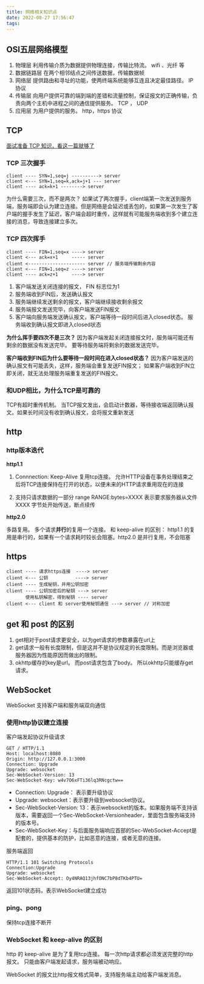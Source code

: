 ```yaml
---
title: 网络相关知识点
date: 2022-08-27 17:56:47
tags:
---
```


## OSI五层网络模型

1. 物理层
   利用传输介质为数据提供物理连接，传输比特流。 wifi 、光纤 等
2. 数据链路层
   在两个相邻结点之间传送数据，传输数据帧
3. 网络层
   提供路由和寻址的功能，使两终端系统能够互连且决定最佳路径。 IP协议
4. 传输层
   向用户提供可靠的端到端的差错和流量控制，保证报文的正确传输，负责向两个主机中进程之间的通信提供服务。 TCP ， UDP
5. 应用层
    为用户提供的服务。 http，https 协议

## TCP
[面试准备 TCP 知识，看这一篇就够了](https://segmentfault.com/a/1190000022144695)

### TCP 三次握手
```
client ---- SYN=1,seq=j ----------> server
client <--- SYN=1,seq=k,ack=j+1 --- server
client ---- ack=k+1 --------> server
```

为什么需要三次，而不是两次？
如果试了两次握手，client端第一次发送到服务端，服务端即会认为建立连接。但是网络是会延迟或丢包的，如果第一次发生了客户端的握手发生了延迟，客户端会超时重传，这样就有可能服务端收到多个建立连接的消息，导致连接建立多次。

### TCP 四次挥手

```
client ---- FIN=1,seq=x ----> server
client <--- ack=x+1     ----- server
client <--------------------- server // 服务端传输剩余内容
client <--- FIN=1,seq=z ----> server
client ---- ack=z+1     ----> server
```

1. 客户端发送关闭连接的报文， FIN 标志位为1
2. 服务端收到FIN后，发送确认报文
3. 服务端继续发送剩余的报文，客户端继续接收剩余报文
4. 服务端报文发送完毕，向客户端发送FIN报文
5. 客户端向服务端发送确认报文，客户端等待一段时间后进入closed状态。 服务端收到确认报文即进入closed状态

**为什么挥手要四次不是三次？**
因为客户端发起关闭连接报文时，服务端可能还有剩余的数据没有发送完毕。 要等待服务端将剩余的数据发送完毕。

**客户端收到FIN后为什么要等待一段时间在进入closed状态？**
因为客户端发送的确认报文有可能丢失，这样，服务端会重复发送FIN报文； 如果客户端收到FIN立即关闭，就无法处理服务端重复发送的FIN报文。

### 和UDP相比，为什么TCP是可靠的

TCP有超时重传机制。 当TCP报文发出，会启动计数器，等待接收端返回确认报文。如果长时间没有收到确认报文，会将报文重新发送

## http

### http版本迭代

**http1.1**
1. Connnection: Keep-Alive
复用tcp连接。 允许HTTP设备在事务处理结束之后将TCP连接保持在打开的状态，以便未来的HTTP请求重用现在的连接

2. 支持只请求数据的一部分 range
RANGE:bytes=XXXX 表示要求服务器从文件 XXXX 字节处开始传送，断点续传

**http2.0**

多路复用。
多个请求**并行**的复用一个连接。 
和 keep-alive 的区别： http1.1 的复用是串行的，如果有一个请求耗时较长会阻塞。http2.0 是并行复用，不会阻塞

## https

```
client ---- 请求https连接  ----> server
client <--- 公钥          ----> server
client ---- 生成秘钥，并用公钥加密
client ---- 公钥加密后的秘钥 ---> server
       使用私钥解密，得到秘钥 ---- server
client <--- client 和 server使用秘钥通信 ---> server // 对称加密 
```

## get 和 post 的区别
1. get相对于post请求更安全，以为get请求的参数暴露在url上
2. get请求一般有长度限制，但是这并不是协议规定的长度限制。而是浏览器或服务器因为性能原因而做出的限制。
3. okhttp缓存的key是url。 而post请求包含了body。 所以okhttp只能缓存get请求。

## WebSocket

WebSocket 支持客户端和服务端双向通信

### 使用http协议建立连接

客户端发起协议升级请求

```
GET / HTTP/1.1
Host: localhost:8080
Origin: http://127.0.0.1:3000
Connection: Upgrade
Upgrade: websocket
Sec-WebSocket-Version: 13
Sec-WebSocket-Key: w4v7O6xFTi36lq3RNcgctw==
```

* Connection: Upgrade：
  表示要升级协议
* Upgrade: websocket：表示要升级到websocket协议。
* Sec-WebSocket-Version: 13：表示websocket的版本。如果服务端不支持该版本，需要返回一个Sec-WebSocket-Versionheader，里面包含服务端支持的版本号。
* Sec-WebSocket-Key：与后面服务端响应首部的Sec-WebSocket-Accept是配套的，提供基本的防护，比如恶意的连接，或者无意的连接。


服务端返回

```
HTTP/1.1 101 Switching Protocols
Connection:Upgrade
Upgrade: websocket
Sec-WebSocket-Accept: Oy4NRAQ13jhfONC7bP8dTKb4PTU=
```

返回101状态码，表示WebSocket建立成功


### ping、pong
保持tcp连接不断开

### WebSocket 和 keep-alive 的区别

http 的 keep-alive 是为了复用tcp连接。 每一次http请求都必须发送完整的http报文。 只能由客户端发起请求，服务端被动响应。

WebSocket 的报文比http报文格式简单，支持服务端主动给客户端发消息。